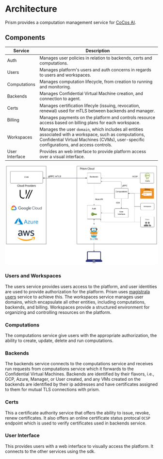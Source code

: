# Architecture

Prism provides a computation management service for [CoCos AI](https://docs.cocos.ultraviolet.rs/).

## Components

| Service        | Description                                                                                               |
| -------------- | --------------------------------------------------------------------------------------------------------- |
| Auth           | Manages user policies in relation to backends, certs and computations.                                    |
| Users          | Manages platform's users and auth concerns in regards to users and workspaces.                            |
| Computations   | Manages computation lifecycle, from creation to running and monitoring.                                   |
| Backends       | Manages Confidential Virtual Machine creation, and connection to agent.                                   |
| Certs          | Manages certification lifecyle (issuing, revocation, renewal) used for mTLS between backends and manager. |
| Billing        | Manages payments on the platform and controls resource access based on billing plans for each workspace.  |
| Workspaces     | Manages the user `domain`, which includes all entities associated with a workspace, such as computations, Confidential Virtual Machines (CVMs), user-specific configurations, and access controls.          |
| User Interface | Provides an web interface to provide platform access over a visual interface.                             |

![Architecture](../static/img/arch.drawio.png)

### Users and Workspaces

The users service provides users access to the platform, and user identities are used to provide authorization for the platform. Prism uses [magistrala users](https://docs.magistrala.abstractmachines.fr/architecture/#domain-model) service to achieve this.
The workspaces service manages user domains, which encapsulate all other entities, including computations, backends, and billing. Workspaces provide a structured environment for organizing and controlling resources on the platform.

### Computations

The computations service give users with the appropriate authorization, the ability to create, update, delete and run computations.

### Backends

The backends service connects to the computations service and receives run requests from computations service which it forwards to the Confidential Virtual Machines. Backends are identified by their flavors, i.e., GCP, Azure, Manager, or User created, and any VMs created on the backends are identified by their ip addresses and have certificates assigned to them for mutual TLS connections with prism.

### Certs

This a certificate authority service that offers the ability to issue, revoke, renew certificates. It also offers an online certificate status protocal `OCSP` endpoint which is used to verify certificates used in backends service.

### User Interface

This provides users with a web interface to visually access the platform. It connects to the other services using the sdk.

